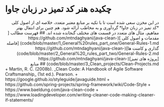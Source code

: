 # چکیده هنر کد تمیز در زبان جاوا
<div dir="rtl">
در این مخزن سعی شده است تا با تکیه بر منابع معتبر متعدد، خلاصه ای از اصول کلی *کد تمیز در زبان جاوا* گردآوری و به مخاطب ارائه شود. هم چنین برای انتقال بهتر مفاهیم، مثال های متعدد در قسمت های مختلف گنجانده شده اند.
## فهرست مطالب
[ مقدمات و اصول کلی ](https://github.com/mtndaghyani/java-clean-code/blob/master/1_General%20rules_part_one/General-Rules-1.md)
[فاصله گذاری و کامنت ها](https://github.com/mtndaghyani/java-clean-code/blob/master/2_General%20_rules_part_two/General-Rules-2.md)
[پروژه های تمیز](https://github.com/mtndaghyani/java-clean-code/blob/master/3_Clean_projects/Clean-Projects.md)
## منابع
<div dir="ltr">
+ Martin, R. C. (2008b). _Clean Code: A Handbook of Agile Software Craftsmanship_ (1st ed.). Pearson.
+ https://google.github.io/styleguide/javaguide.html
+ https://github.com/spring-projects/spring-framework/wiki/Code-Style 
+ https://www.baeldung.com/java-clean-code
+ https://www.loadingdeveloper.com/writing-cleaner-code-making-cleaner-if-statements/

</div>
</div>